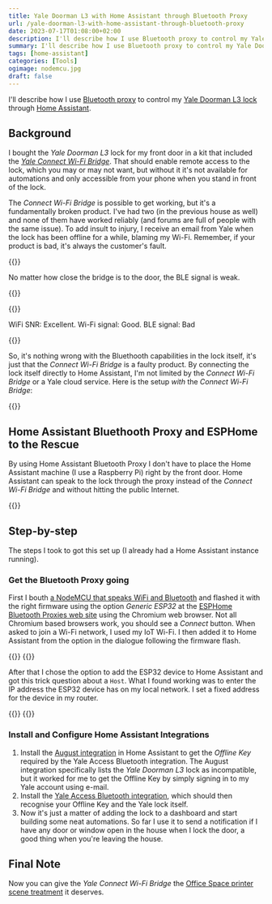 ```yaml
---
title: Yale Doorman L3 with Home Assistant through Bluetooth Proxy
url: /yale-doorman-l3-with-home-assistant-through-bluetooth-proxy
date: 2023-07-17T01:08:00+02:00
description: I'll describe how I use Bluetooth proxy to control my Yale Doorman L3 lock through Home Assistant.
summary: I'll describe how I use Bluetooth proxy to control my Yale Doorman L3 lock through Home Assistant.
tags: [home-assistant]
categories: [Tools]
ogimage: nodemcu.jpg
draft: false
---
```



I'll describe how I use [Bluetooth proxy][4] to control my [Yale Doorman L3 lock][5] through [Home Assistant][3].

## Background

I bought the _Yale Doorman L3_ lock for my front door in a kit that
included the _[Yale Connect Wi-Fi Bridge][1]_. That should enable remote access
to the lock, which you may or may not want, but without it it's not available
for automations and only accessible from your phone when you stand in front of
the lock.

The _Connect Wi-Fi Bridge_ is possible to get working, but it's a fundamentally
broken product. I've had two (in the previous house as well) and none of them
have worked reliably (and forums are full of people with the same issue). To
add insult to injury, I receive an email from Yale when the lock has been
offline for a while, blaming my Wi-Fi. Remember, if your product is bad, it's
always the customer's fault.

{{<post-image image="bridge-close-to-door.jpg" alt="Yale Wi-Fi Bridge very close to font door" width="600">}}
<p>No matter how close the bridge is to the door, the BLE signal is weak.</p>
{{</post-image>}}

{{<post-image image="bad-ble-signal.png" alt="Bad BLE signal and good WiFi signal" width="600">}}
<p>WiFi SNR: Excellent. Wi-Fi signal: Good. BLE signal: Bad</p>
{{</post-image>}}

So, it's nothing wrong with the Bluethooth capabilities in the lock itself, it's just
that the _Connect Wi-Fi Bridge_ is a faulty product. By connecting the lock itself directly to Home
Assistant, I'm not limited by the _Connect Wi-Fi Bridge_ or a Yale cloud service. Here is the
setup _with_ the _Connect Wi-Fi Bridge_:

{{<post-svg image="yale-connect-wifi-bridge.svg" use-theme="true" />}}

## Home Assistant Bluethooth Proxy and ESPHome to the Rescue

By using Home Assistant Bluetooth Proxy I don't have to place the Home
Assistant machine (I use a Raspberry Pi) right by the front door. Home
Assistant can speak to the lock through the proxy instead of the _Connect Wi-Fi Bridge_ and without
hitting the public Internet.

{{<post-svg image="bluetooth-proxy.svg" use-theme="true" />}}

## Step-by-step

The steps I took to got this set up (I already had a Home Assistant instance
running).

### Get the Bluetooth Proxy going

First I bouth [a NodeMCU that speaks WiFi and Bluetooth][2] and flashed it
   with the right firmware using the option _Generic ESP32_ at the [ESPHome
Bluetooth Proxies web site][4] using the Chromium web browser. Not all Chromium
based browsers work, you should see a _Connect_ button. When asked to join a Wi-Fi network,
I used my IoT Wi-Fi. I then added it to Home Assistant from the option in the dialogue following the firmware flash.

{{<post-image image="esphome-flash-bluetooth-proxy.png" alt="" width="600">}}
{{</post-image>}}

After that I chose the option to add the ESP32 device to Home Assistant and got this
trick question about a `Host`. What I found working was to enter the IP address
the ESP32 device has on my local network. I set a fixed address for the device in my router.

{{<post-image image="esphome-add-to-home-assistant.png" alt="" width="600">}}
{{</post-image>}}

### Install and Configure Home Assistant Integrations

1. Install the [August integration][6] in Home Assistant to get the _Offline Key_
   required by the Yale Access Bluetooth integration. The August integration
specifically lists the _Yale Doorman L3_ lock as incompatible, but it worked for
me to get the Offline Key by simply signing in to my Yale account using e-mail.
2. Install the [Yale Access Bluetooth integration][7], which should then recognise your
   Offline Key and the Yale lock itself.
3. Now it's just a matter of adding the lock to a dashboard and start building
   some neat automations. So far I use it to send a notification if I have any
door or window open in the house when I lock the door, a good thing when you're
leaving the house.

## Final Note

Now you can give the _Yale Connect Wi-Fi Bridge_ the [Office Space printer scene
treatment](https://www.youtube.com/watch?v=N9wsjroVlu8)  it deserves.

[1]: https://www.yalehome.com/sg/en/products/accessories/yale-connect-wi-fi-bridge
[2]: https://www.amazon.se/-/en/AZDelivery-Bluetooth-Development-compatible-including/dp/B08BTLYSTM
[3]: https://www.home-assistant.io/
[4]: https://esphome.github.io/bluetooth-proxies/
[5]: https://www.yalehome.com/se/sv/products/smart-locks/yale-doorman-l3s
[6]: https://www.home-assistant.io/integrations/august/
[7]: https://www.home-assistant.io/integrations/yalexs_ble
